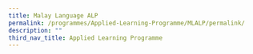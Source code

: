 ```yaml
---
title: Malay Language ALP
permalink: /programmes/Applied-Learning-Programme/MLALP/permalink/
description: ""
third_nav_title: Applied Learning Programme
---
```

